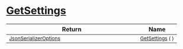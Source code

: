 # [GetSettings](./NetCoreSerializationHelper-100664082.md)


| Return | Name | 
| --- | --- | 
| <sub>[JsonSerializerOptions](https://docs.microsoft.com/en-us/dotnet/api/System.Text.Json.JsonSerializerOptions)</sub><img width=200/>| <sub>[GetSettings](./NetCoreSerializationHelper-100664082.md) (  )</sub>| <br>


